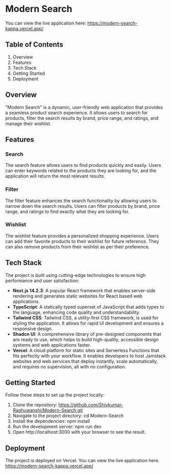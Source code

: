# Modern Search
You can view the live application here: https://modern-search-kappa.vercel.app/

## Table of Contents

1. Overview
2. Features
3. Tech Stack
4. Getting Started
5. Deployment

## Overview

"Modern Search" is a dynamic, user-friendly web application that provides a seamless product search experience. It allows users to search for products, filter the search results by brand, price range, and ratings, and manage their wishlist.

## Features

### Search

The search feature allows users to find products quickly and easily. Users can enter keywords related to the products they are looking for, and the application will return the most relevant results.

### Filter

The filter feature enhances the search functionality by allowing users to narrow down the search results. Users can filter products by brand, price range, and ratings to find exactly what they are looking for.

### Wishlist

The wishlist feature provides a personalized shopping experience. Users can add their favorite products to their wishlist for future reference. They can also remove products from their wishlist as per their preference.

## Tech Stack

The project is built using cutting-edge technologies to ensure high performance and user satisfaction:

- **Next.js 14.2.3**: A popular React framework that enables server-side rendering and generates static websites for React based web applications.
- **TypeScript**: A statically typed superset of JavaScript that adds types to the language, enhancing code quality and understandability.
- **Tailwind CSS**: Tailwind CSS, a utility-first CSS framework, is used for styling the application. It allows for rapid UI development and ensures a responsive design.
- **Shadcn UI**: A comprehensive library of pre-designed components that are ready to use, which helps to build high-quality, accessible design systems and web applications faster.
- **Vercel**: A cloud platform for static sites and Serverless Functions that fits perfectly with your workflow. It enables developers to host Jamstack websites and web services that deploy instantly, scale automatically, and requires no supervision, all with no configuration.

## Getting Started

Follow these steps to set up the project locally:

1. Clone the repository:
   https://github.com/Shivkumar-Raghuwanshi/Modern-Search.git
2. Navigate to the project directory:
   cd Modern-Search
3. Install the dependencies:
   npm install
4. Run the development server:
   npm run dev
5. Open http://localhost:3000 with your browser to see the result.

## Deployment

The project is deployed on Vercel. You can view the live application here.
https://modern-search-kappa.vercel.app/

        
